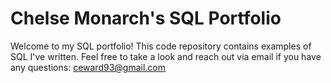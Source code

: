 # Chelse Monarch's SQL Portfolio

Welcome to my SQL portfolio! This code repository contains examples of SQL I've written. Feel free to take a look and reach out via email if you have any questions: ceward93@gmail.com
